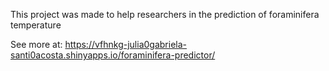 This project was made to help researchers in the prediction of foraminifera temperature

See more at: https://vfhnkg-julia0gabriela-santi0acosta.shinyapps.io/foraminifera-predictor/